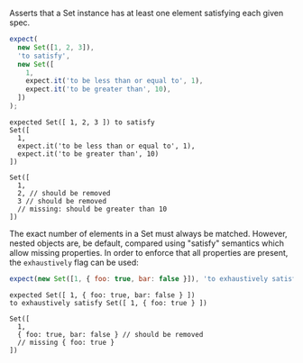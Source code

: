 Asserts that a Set instance has at least one element satisfying each given
spec.

```js
expect(
  new Set([1, 2, 3]),
  'to satisfy',
  new Set([
    1,
    expect.it('to be less than or equal to', 1),
    expect.it('to be greater than', 10),
  ])
);
```

```output
expected Set([ 1, 2, 3 ]) to satisfy
Set([
  1,
  expect.it('to be less than or equal to', 1),
  expect.it('to be greater than', 10)
])

Set([
  1,
  2, // should be removed
  3 // should be removed
  // missing: should be greater than 10
])
```

The exact number of elements in a Set must always be matched. However, nested
objects are, be default, compared using "satisfy" semantics which allow missing
properties. In order to enforce that all properties are present, the `exhaustively`
flag can be used:

```js
expect(new Set([1, { foo: true, bar: false }]), 'to exhaustively satisfy', new Set([1, { foo: true }]));
```

```output
expected Set([ 1, { foo: true, bar: false } ])
to exhaustively satisfy Set([ 1, { foo: true } ])

Set([
  1,
  { foo: true, bar: false } // should be removed
  // missing { foo: true }
])
```
